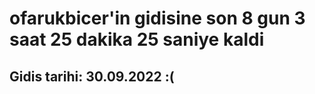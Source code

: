 # ofarukbicer'in gidisine son 8 gun 3 saat 25 dakika 25 saniye kaldi

## Gidis tarihi: 30.09.2022 :(